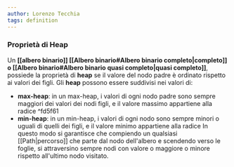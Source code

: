 ```yaml
---
author: Lorenzo Tecchia
tags: definition
---
```


### Proprietà di Heap
Un **[[albero binario]] [[Albero binario#Albero binario completo|completo]]  o [[Albero binario#Albero binario quasi completo|quasi completo]]**, possiede la proprietà di **heap** se il valore del nodo padre è ordinato rispetto ai valori dei figli. 
Gli **heap** possono essere suddivisi nei valori di:
- **max-heap**: in un max-heap, i valori di ogni nodo padre sono sempre maggiori dei valori dei nodi figli, e il valore massimo appartiene alla radice ^fd5f61
- **min-heap**: in un min-heap, i valori di ogni nodo sono sempre minori o uguali di quelli dei figli, e il valore minimo appartiene alla radice
In questo modo si garantisce che compiendo un qualsiasi [[Path|percorso]] che parte dal nodo dell'albero e scendendo verso le foglie, si attraversino sempre nodi con valore o maggiore o minore rispetto all'ultimo nodo visitato.
